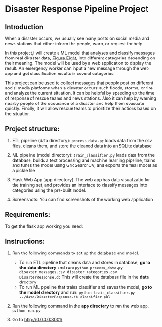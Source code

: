 # Disaster Response Pipeline Project
## Introduction
When a disaster occurs, we usually see many posts on social media and news stations that either inform the people, warn, or request for help.

In this project,i will create a ML model that analyzes and classify messages from real disaster data, [Figure Eight](https://appen.com/), into different categories depending on their meaning. The model will be used by a web application to display the result. An emergency worker can input a new message through the web app and get classification results in several categories

This project can be used to collect messages that people post on different social media platforms when a disaster occurs such floods, storms, or fire and analyze the current situation. It can be helpful by speeding up the time of response of rescue teams and news stations. Also it can help by warning nearby people of the occurance of a disaster and help them evacuate quickly. Finally, it will allow rescue teams to prioritize their actions based on the situation.

## Project structure:
1. ETL pipeline (data directory):
`process_data.py` loads data from the csv files, cleans them, and store the cleaned data into an SQLite database

2. ML pipeline (model directory):
`train_classifier.py` loads data from the database, builds a text processing and machine learning pipeline, trains and tunes the model using GridSearchCV, and exports the final model as a pickle file

3. Flask Web App (app directory):
The web app has data visualizatio for the training set, and provides an interface to classify messages into categories using the pre-built model.

4. Screenshots:
You can find screenshots of the working web application

## Requirements:
To get the flask app working you need:

## Instructions:
1. Run the following commands to set up the database and model.

    - To run ETL pipeline that cleans data and stores in database, **go to the data directory** and run:
        `python process_data.py disaster_messages.csv disaster_categories.csv DisasterResponse.db`
        This will create the database file in the **data** drectory
    - To run ML pipeline that trains classifier and saves the model,
        **go to the model directory** and run:
        `python train_classifier.py ../data/DisasterResponse.db classifier.pkl`

2. Run the following command in the **app directory** to run the web app.
    `python run.py`

3. Go to http://0.0.0.0:3001/
